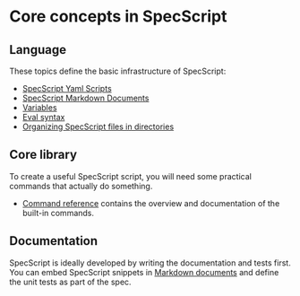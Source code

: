 # Core concepts in SpecScript

## Language

These topics define the basic infrastructure of SpecScript:

* [SpecScript Yaml Scripts](SpecScript%20Yaml%20Scripts.spec.md)
* [SpecScript Markdown Documents](SpecScript%20Markdown%20Documents.spec.md)
* [Variables](Variables.spec.md)
* [Eval syntax](Eval%20syntax.spec.md)
* [Organizing SpecScript files in directories](Organizing%20SpecScript%20files%20in%20directories.spec.md)

## Core library

To create a useful SpecScript script, you will need some practical commands that actually do something.

* [Command reference](../commands) contains the overview and documentation of the built-in commands.

## Documentation

SpecScript is ideally developed by writing the documentation and tests first. You can embed SpecScript snippets
in [Markdown documents](SpecScript%20Markdown%20Documents.spec.md) and define the unit tests as part of the spec.
